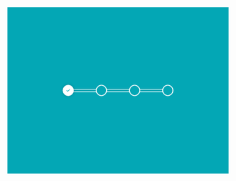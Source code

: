 <img src="https://github.com/TalebRafiepour/showcases/blob/main/step-progress/step-progress.gif" alt="StepProgress" style="max-width:100%;">